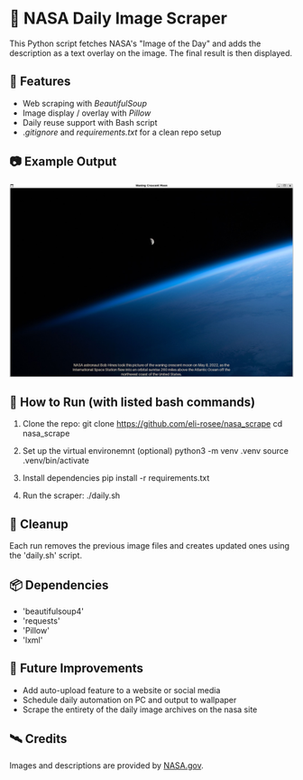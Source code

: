 # :milky_way: NASA Daily Image Scraper

This Python script fetches NASA's "Image of the Day" and adds the description as a text overlay on the image. The final result is then displayed.

## :wrench: Features

- Web scraping with _BeautifulSoup_
- Image display / overlay with _Pillow_
- Daily reuse support with Bash script
- ._gitignore_ and _requirements.txt_ for a clean repo setup

## :camera: Example Output

![Alt text](images/readme_image.png?raw=true "Nasa Daily Image with Description Overlay")

## :rocket: How to Run (with listed bash commands)

1. Clone the repo:
    git clone https://github.com/eli-rosee/nasa_scrape
    cd nasa_scrape

2. Set up the virtual environemnt (optional)
    python3 -m venv .venv
    source .venv/bin/activate

3. Install dependencies
    pip install -r requirements.txt

4. Run the scraper:
    ./daily.sh

## :broom: Cleanup

Each run removes the previous image files and creates updated ones using the 'daily.sh' script.

## :package: Dependencies

- 'beautifulsoup4'
- 'requests'
- 'Pillow'
- 'lxml'

## :robot: Future Improvements

- Add auto-upload feature to a website or social media
- Schedule daily automation on PC and output to wallpaper
- Scrape the entirety of the daily image archives on the nasa site

## :artificial_satellite: Credits

Images and descriptions are provided by [NASA.gov](https://www.nasa.gov).
